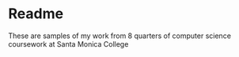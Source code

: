 # Readme

These are samples of my work from 8 quarters of computer science coursework at Santa Monica College

